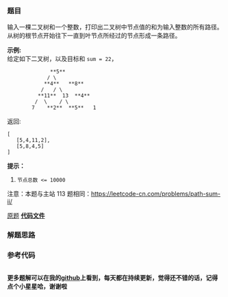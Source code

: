 ### 题目
输入一棵二叉树和一个整数，打印出二叉树中节点值的和为输入整数的所有路径。从树的根节点开始往下一直到叶节点所经过的节点形成一条路径。



**示例:**  
给定如下二叉树，以及目标和 `sum = 22`，

    
    
                  **5**
                 / \
                **4**   **8**
               /   / \
              **11**  13  **4**
             /  \    / \
            7    **2**  **5**   1
    

返回:

    
    
    [
       [5,4,11,2],
       [5,8,4,5]
    ]
    



**提示：**

  1. `节点总数 <= 10000`

注意：本题与主站 113 题相同：<https://leetcode-cn.com/problems/path-sum-ii/>

[原题](https://leetcode-cn.com/problems/er-cha-shu-zhong-he-wei-mou-yi-zhi-de-lu-jing-lcof/)    **[代码文件]()**


### 解题思路




### 参考代码

```go


```




**更多题解可以在我的[github](https://github.com/LZH139/leetcode_Go)上看到，每天都在持续更新，觉得还不错的话，记得点个小星星哈，谢谢啦**
